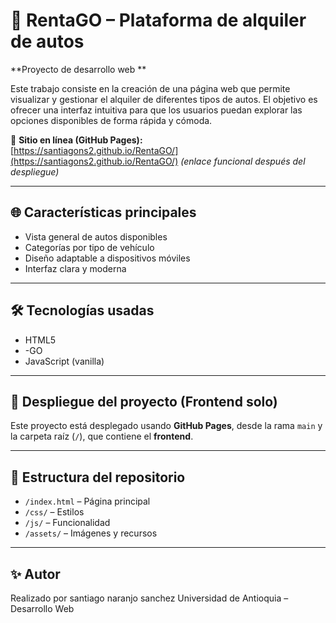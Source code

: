 # 🚗 RentaGO – Plataforma de alquiler de autos

**Proyecto de desarrollo web **

Este trabajo consiste en la creación de una página web que permite visualizar y gestionar el alquiler de diferentes tipos de autos. El objetivo es ofrecer una interfaz intuitiva para que los usuarios puedan explorar las opciones disponibles de forma rápida y cómoda.

🔗 **Sitio en línea (GitHub Pages):**  
[https://santiagons2.github.io/RentaGO/](https://santiagons2.github.io/RentaGO/) *(enlace funcional después del despliegue)*

---

## 🌐 Características principales

- Vista general de autos disponibles
- Categorías por tipo de vehículo
- Diseño adaptable a dispositivos móviles
- Interfaz clara y moderna

---

## 🛠️ Tecnologías usadas

- HTML5
- -GO
- JavaScript (vanilla)

---

## 🚀 Despliegue del proyecto (Frontend solo)

Este proyecto está desplegado usando **GitHub Pages**, desde la rama `main` y la carpeta raíz (`/`), que contiene el **frontend**.

---

## 📁 Estructura del repositorio

- `/index.html` – Página principal
- `/css/` – Estilos
- `/js/` – Funcionalidad
- `/assets/` – Imágenes y recursos

---

## ✨ Autor

Realizado por santiago naranjo sanchez
Universidad de Antioquia – Desarrollo Web 

